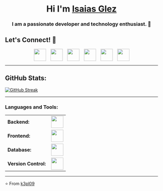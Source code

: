 <h1 align="center">Hi  I'm <a href="https://isaiasglez.site/" target="blank">
Isaias Glez</a></h1></h1>
<h3 align="center">I am a passionate developer and technology enthusiast. 🚀</h3>

## Let's Connect! 🌟

<div align="center" style="display: flex; justify-content: center; gap: 15px; flex-wrap: wrap;">
  <a href="https://linkedin.com/in/" target="_blank">
    <img src="https://skillicons.dev/icons?i=linkedin" height="40"/>
  </a>
  <a href="https://github.com/k3pl09" target="_blank">
    <img src="https://skillicons.dev/icons?i=github" height="40"/>
  </a>
  <a href="https://www.instagram.com/__isaiasglez/" target="_blank">
    <img src="https://skillicons.dev/icons?i=instagram" height="40"/>
  </a>

  <a href="https://discord.gg/" target="_blank">
    <img src="https://skillicons.dev/icons?i=discord" height="40"/>
  </a>
  <a href="mailto:">
    <img src="https://skillicons.dev/icons?i=gmail" height="40"/>
  </a>
  <a href="https://https://isaiasglez.site/" target="_blank">
    <img src="https://skillicons.dev/icons?i=chrome" height="40"/>
  </a>
</div>

---

## GitHub Stats:

<a href="https://git.io/streak-stats"><img src="https://github-readme-streak-stats.herokuapp.com?user=k3pl09&theme=dark&border_radius=5&fire=EB0000&stroke=742ECE&border=742ECE&ring=742ECE&currStreakLabel=EB0000&currStreakNum=EB0000" alt="GitHub Streak" /></a>

---
<h3 align="left">Languages and Tools:</h3>
<table>
    <tr>
        <td style="font-weight: bold; padding-right: 10px; vertical-align: center; border: none;">Backend:</td>
        <td><img height="40" src="https://skillicons.dev/icons?i=cs,net,python,nodejs,fastapi,express,"/></td>
    </tr>
    <tr>
        <td style="font-weight: bold; padding-right: 10px; vertical-align: center;">Frontend:</td>
        <td><img height="40" src="https://skillicons.dev/icons?i=react,mui,bootstrap,html,css,sass,js,ts,figma,tailwindcss"/></td>
    </tr>
    <tr>
        <td style="font-weight: bold; padding-right: 10px; vertical-align: center; border: none;">Database:</td>
        <td><img height="40" src="https://skillicons.dev/icons?i=mysql,mongodb,supabase,firebase"/></td>
    </tr>
    <tr>
        <td style="font-weight: bold; padding-right: 10px; vertical-align: center; border: none;">Version Control:</td>
        <td><img height="40" src="https://skillicons.dev/icons?i=git,github"/></td>
    </tr>
</table>

---
⭐️ From [k3pl09](https://github.com/k3pl09)
